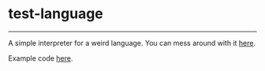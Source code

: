 # test-language

---

A simple interpreter for a weird language. You can mess around with it [here](https://vrcxz.github.io/test-language/).

Example code [here](https://github.com/vrcxz/test-language/blob/main/guessing_game.weird).
